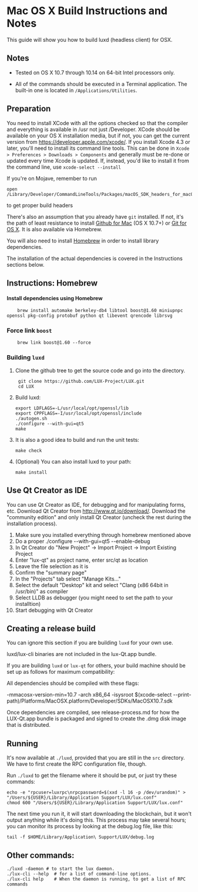 Mac OS X Build Instructions and Notes
====================================
This guide will show you how to build luxd (headless client) for OSX.

Notes
-----

* Tested on OS X 10.7 through 10.14 on 64-bit Intel processors only.

* All of the commands should be executed in a Terminal application. The
built-in one is located in `/Applications/Utilities`.

Preparation
-----------

You need to install XCode with all the options checked so that the compiler
and everything is available in /usr not just /Developer. XCode should be
available on your OS X installation media, but if not, you can get the
current version from https://developer.apple.com/xcode/. If you install
Xcode 4.3 or later, you'll need to install its command line tools. This can
be done in `Xcode > Preferences > Downloads > Components` and generally must
be re-done or updated every time Xcode is updated. If, instead, you'd like
to install it from the command line, use `xcode-select --install`

If you're on Mojave, remember to run 

    open /Library/Developer/CommandLineTools/Packages/macOS_SDK_headers_for_macOS_10.14.pkg

to get proper build headers

There's also an assumption that you already have `git` installed. If
not, it's the path of least resistance to install [Github for Mac](https://mac.github.com/)
(OS X 10.7+) or
[Git for OS X](https://code.google.com/p/git-osx-installer/). It is also
available via Homebrew.

You will also need to install [Homebrew](http://brew.sh) in order to install library
dependencies.

The installation of the actual dependencies is covered in the Instructions
sections below.

Instructions: Homebrew
----------------------

#### Install dependencies using Homebrew

        brew install automake berkeley-db4 libtool boost@1.60 miniupnpc openssl pkg-config protobuf python qt libevent qrencode librsvg

### Force link `boost`

        brew link boost@1.60 --force

### Building `luxd`

1. Clone the github tree to get the source code and go into the directory.

        git clone https://github.com/LUX-Project/LUX.git
        cd LUX

2.  Build luxd:

        export LDFLAGS=-L/usr/local/opt/openssl/lib
        export CPPFLAGS=-I/usr/local/opt/openssl/include
        ./autogen.sh
        ./configure --with-gui=qt5
        make

3.  It is also a good idea to build and run the unit tests:

        make check

4.  (Optional) You can also install luxd to your path:

        make install

Use Qt Creator as IDE
------------------------
You can use Qt Creator as IDE, for debugging and for manipulating forms, etc.
Download Qt Creator from http://www.qt.io/download/. Download the "community edition" and only install Qt Creator (uncheck the rest during the installation process).

1. Make sure you installed everything through homebrew mentioned above
2. Do a proper ./configure --with-gui=qt5 --enable-debug
3. In Qt Creator do "New Project" -> Import Project -> Import Existing Project
4. Enter "lux-qt" as project name, enter src/qt as location
5. Leave the file selection as it is
6. Confirm the "summary page"
7. In the "Projects" tab select "Manage Kits..."
8. Select the default "Desktop" kit and select "Clang (x86 64bit in /usr/bin)" as compiler
9. Select LLDB as debugger (you might need to set the path to your installtion)
10. Start debugging with Qt Creator

Creating a release build
------------------------
You can ignore this section if you are building `luxd` for your own use.

luxd/lux-cli binaries are not included in the lux-Qt.app bundle.

If you are building `luxd` or `lux-qt` for others, your build machine should be set up
as follows for maximum compatibility:

All dependencies should be compiled with these flags:

 -mmacosx-version-min=10.7
 -arch x86_64
 -isysroot $(xcode-select --print-path)/Platforms/MacOSX.platform/Developer/SDKs/MacOSX10.7.sdk

Once dependencies are compiled, see release-process.md for how the LUX-Qt.app
bundle is packaged and signed to create the .dmg disk image that is distributed.

Running
-------

It's now available at `./luxd`, provided that you are still in the `src`
directory. We have to first create the RPC configuration file, though.

Run `./luxd` to get the filename where it should be put, or just try these
commands:

    echo -e "rpcuser=luxrpc\nrpcpassword=$(xxd -l 16 -p /dev/urandom)" > "/Users/${USER}/Library/Application Support/LUX/lux.conf"
    chmod 600 "/Users/${USER}/Library/Application Support/LUX/lux.conf"

The next time you run it, it will start downloading the blockchain, but it won't
output anything while it's doing this. This process may take several hours;
you can monitor its process by looking at the debug.log file, like this:

    tail -f $HOME/Library/Application\ Support/LUX/debug.log

Other commands:
-------

    ./luxd -daemon # to start the lux daemon.
    ./lux-cli --help  # for a list of command-line options.
    ./lux-cli help    # When the daemon is running, to get a list of RPC commands
